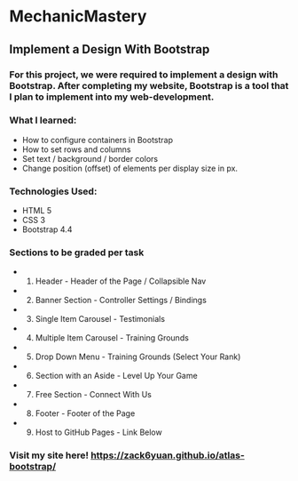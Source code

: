# MechanicMastery
## Implement a Design With Bootstrap
### For this project, we were required to implement a design with Bootstrap. After completing my website, Bootstrap is a tool that I plan to implement into my web-development.
### What I learned:
* How to configure containers in Bootstrap
* How to set rows and columns
* Set text / background / border colors
* Change position (offset) of elements per display size in px.
### Technologies Used:
* HTML 5
* CSS 3
* Bootstrap 4.4
### Sections to be graded per task
* 1. Header - Header of the Page / Collapsible Nav
* 2. Banner Section - Controller Settings / Bindings
* 3. Single Item Carousel - Testimonials
* 4. Multiple Item Carousel - Training Grounds
* 5. Drop Down Menu - Training Grounds (Select Your Rank)
* 6. Section with an Aside - Level Up Your Game
* 7. Free Section - Connect With Us
* 8. Footer - Footer of the Page
* 9. Host to GitHub Pages - Link Below

### Visit my site here! https://zack6yuan.github.io/atlas-bootstrap/
